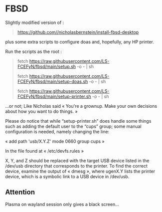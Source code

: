 # FBSD
Slightly modified version of :
> https://github.com//nicholasbernstein/install-fbsd-desktop


plus some extra scripts to configure doas and, hopefully, any HP printer.

Run the scripts as the root :

> fetch https://raw.githubusercontent.com/LS-FCEFyN/fbsd/main/setup.sh -o - | sh
> 
> fetch https://raw.githubusercontent.com/LS-FCEFyN/fbsd/main/setup-doas.sh -o - | sh
> 
> fetch https://raw.githubusercontent.com/LS-FCEFyN/fbsd/main/setup-printer.sh -o - | sh


...or not; Like Nicholas said « You're a grownup. Make your own decisions about how you want to do things. »

Please do notice that while “setup-printer.sh” does handle some things such as adding the default user to the “cups” group;
some manual configuration is needed, namely changing the line: 

« add path 'usb/X.Y.Z' mode 0660 group cups »

In the file found at « /etc/devfs.rules »

X, Y, and Z should be replaced with the target USB device listed in the /dev/usb directory that corresponds to the printer.
To find the correct device, examine the output of « dmesg », where ugenX.Y lists the printer device,
which is a symbolic link to a USB device in /dev/usb.

## Attention

Plasma on wayland session only gives a black screen...

